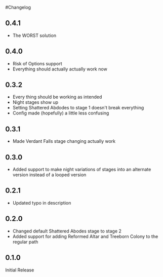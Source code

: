
#Changelog


## 0.4.1
- The WORST solution


## 0.4.0
- Risk of Options support
- Everything should actually actually work now

## 0.3.2
- Every thing should be working as intended
- Night stages show up
- Setting Shattered Abdodes to stage 1 doesn't break everything
- Config made (hopefully) a little less confusing

## 0.3.1
- Made Verdant Falls stage changing actually work

## 0.3.0
- Added support to make night variations of stages into an alternate version instead of a looped version

## 0.2.1
- Updated typo in description


## 0.2.0
- Changed default Shattered Abodes stage to stage 2
- Added support for adding Reformed Altar and Treeborn Colony to the regular path

## 0.1.0
Initial Release